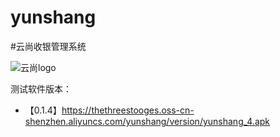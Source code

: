 # yunshang
#云尚收银管理系统


![云尚logo][1]


  [1]: https://thethreestooges.oss-cn-shenzhen.aliyuncs.com/yunshang/github/icon.png
  
  测试软件版本：

 - 【0.1.4】https://thethreestooges.oss-cn-shenzhen.aliyuncs.com/yunshang/version/yunshang_4.apk